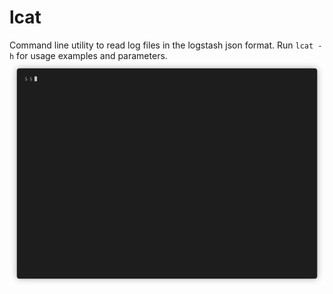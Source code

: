 # lcat
Command line utility to read log files in the logstash json format. Run `lcat -h` for usage examples and parameters.
![](demo.gif)

